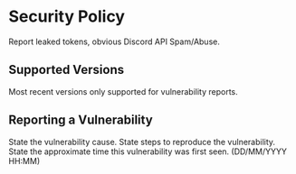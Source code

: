 # Security Policy

Report leaked tokens, obvious Discord API Spam/Abuse.

## Supported Versions

Most recent versions only supported for vulnerability reports.

## Reporting a Vulnerability

State the vulnerability cause.
State steps to reproduce the vulnerability.
State the approximate time this vulnerability was first seen. (DD/MM/YYYY HH:MM)
